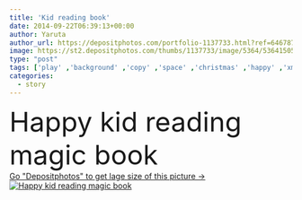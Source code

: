 ```yaml
---
title: 'Kid reading book'
date: 2014-09-22T06:39:13+00:00
author: Yaruta
author_url: https://depositphotos.com/portfolio-1137733.html?ref=64678756
image: https://st2.depositphotos.com/thumbs/1137733/image/5364/53641505/api_thumb_450.jpg?forcejpeg=true
type: "post"
tags: ['play' ,'background' ,'copy' ,'space' ,'christmas' ,'happy' ,'xmas' ,'person' ,'one' ,'girl' ,'young' ,'smiling' ,'happiness' ,'joy' ,'portrait' ,'caucasian' ,'light' ,'child' ,'little' ,'face' ,'black' ,'dark' ,'boy' ,'childhood' ,'kid' ,'open' ,'imagination' ,'fantasy' ,'concept' ,'night' ,'school' ,'lifestyle' ,'read' ,'reading' ,'book' ,'education' ,'magic' ,'discovery' ,'baby' ,'unusual' ,'fairy' ,'tale' ,'story' ,'magical' ,'miracle' ,'bebe' ]
categories: 
  - story
---
```

<div aling="center">
            <font size="60"> Happy kid reading magic book</font>   
</div>
<div>
    <a href='https://st2.depositphotos.com/thumbs/1137733/image/5364/53641505/api_thumb_450.jpg?forcejpeg=true?ref=64678756' target=_blank > Go "Depositphotos" to get lage size of this picture ->
        <img href='https://st2.depositphotos.com/thumbs/1137733/image/5364/53641505/api_thumb_450.jpg?forcejpeg=true?ref=64678756' src='https://st2.depositphotos.com/1137733/5364/i/950/depositphotos_53641505-stock-photo-kid-reading-book.jpg?forcejpeg=true' alt='Happy kid reading magic book' >
    </a>
</div>
